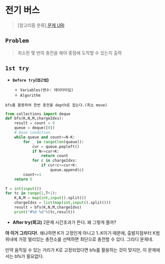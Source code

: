 # 전기 버스
> [알고리즘 분류],[문제 URI](https://swexpertacademy.com/main/learn/course/lectureProblemViewer.do)

## `Problem`
> 최소한 몇 번의 충전을 해야 종점에 도착할 수 있는지 출력

## `1st try`
- **`Before try`(`접근법`)**

  - `Variables(변수: 데이터타입)`
  - `Algorithm`

```
bfs를 활용하여 한번 충전을 depth로 잡는다.(최소 move)
```
```python
from collections import deque
def bfs(K,N,M,chargeIdxs):
    result = count = 0
    queue = deque([0])
    # base condition
    while queue and count<=N-K:   
        for _ in range(len(queue)):
            cur = queue.popleft()
            if N<=cur+K:
                return count
            for c in chargeIdxs:
                if cur<c<=cur+K:
                    queue.append(c)
        count+=1
    return 0
        
T = int(input())
for tc in range(1,T+1):
    K,N,M = map(int,input().split())
    chargeIdxs = list(map(int,input().split()))
    result = bfs(K,N,M,chargeIdxs)
    print("#%d %d"%(tc,result))
```
- **After try(회고)**
2문제 시간초과가 뜬다. 왜 그렇게 뜰까?


**아 이거 그리디다!.** 왜냐하면 K가 고정인게 아니고 1..K이기 때문에, 출발지점부터 K범위내에 가장 멀리있는 충전소를 선택하면 최단으로 충전할 수 있다.
그리디 문제네.

만약 움직일 수 있는 거리가 K로 고정되었다면 bfs를 활용하는 것이 맞지만, 이 문제에서는 bfs가 필요없다.